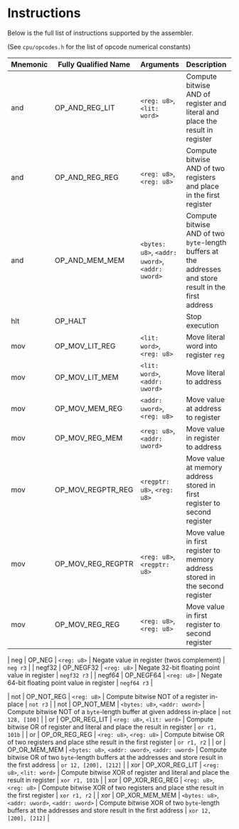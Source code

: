 # Instructions

Below is the full list of instructions supported by the assembler.

(See `cpu/opcodes.h` for the list of opcode numerical constants)

| Mnemonic | Fully Qualified Name | Arguments | Description | Example |
| - | - | - | - | - |
| and | OP_AND_REG_LIT | `<reg: u8>`, `<lit: word>` | Compute bitwise AND of register and literal and place the result in register | `and r1, 101b` |
| and | OP_AND_REG_REG | `<reg: u8>`, `<reg: u8>` | Compute bitwise AND of two registers and place in the first register | `and r1, r2` |
| and | OP_AND_MEM_MEM | `<bytes: u8>`, `<addr: uword>`, `<addr: uword>` | Compute bitwise AND of two `byte`-length buffers at the addresses and store result in the first address | `and 12, [200], [212]` |
| hlt | OP_HALT | | Stop execution | `hlt` |
| mov | OP_MOV_LIT_REG | `<lit: word>`, `<reg: u8>` | Move literal word into register `reg` | `mov 100h, r3` |
| mov | OP_MOV_LIT_MEM | `<lit: word>`, `<addr: uword>` | Move literal to address | `mov 100h, [128]` |
| mov | OP_MOV_MEM_REG | `<addr: uword>`, `<reg: u8>` | Move value at address to register | `mov [1Fh], r2` |
| mov | OP_MOV_REG_MEM | `<reg: u8>`, `<addr: uword>` | Move value in register to address | `mov r2, [1Fh]` |
| mov | OP_MOV_REGPTR_REG | `<regptr: u8>`, `<reg: u8>` | Move value at memory address stored in first register to second register | `mov [r1], r2` |
| mov | OP_MOV_REG_REGPTR | `<reg: u8>`, `<regptr: u8>` | Move value in first register to memory address stored in the second register | `mov r1, [r2]` |
| mov | OP_MOV_REG_REG | `<reg: u8>`, `<reg: u8>` | Move value in first register to second register | `mov r1, r2` |

| neg | OP_NEG | `<reg: u8>` | Negate value in register (twos complement) | `neg r3` |
| negf32 | OP_NEGF32 | `<reg: u8>` | Negate 32-bit floating point value in register | `negf32 r3` |
| negf64 | OP_NEGF64 | `<reg: u8>` | Negate 64-bit floating point value in register | `negf64 r3` |

| not | OP_NOT_REG | `<reg: u8>` | Compute bitwise NOT of a register in-place | `not r3` |
| not | OP_NOT_MEM | `<bytes: u8>`, `<addr: uword>` | Compute bitwise NOT of a `byte`-length buffer at given address in-place | `not 128, [100]` |
| or | OP_OR_REG_LIT | `<reg: u8>`, `<lit: word>` | Compute bitwise OR of register and literal and place the result in register | `or r1, 101b` |
| or | OP_OR_REG_REG | `<reg: u8>`, `<reg: u8>` | Compute bitwise OR of two registers and place sthe result in the first register | `or r1, r2` |
| or | OP_OR_MEM_MEM | `<bytes: u8>`, `<addr: uword>`, `<addr: uword>` | Compute bitwise OR of two `byte`-length buffers at the addresses and store result in the first address | `or 12, [200], [212]` |
| xor | OP_XOR_REG_LIT | `<reg: u8>`, `<lit: word>` | Compute bitwise XOR of register and literal and place the result in register | `xor r1, 101b` |
| xor | OP_XOR_REG_REG | `<reg: u8>`, `<reg: u8>` | Compute bitwise XOR of two registers and place sthe result in the first register | `xor r1, r2` |
| xor | OP_XOR_MEM_MEM | `<bytes: u8>`, `<addr: uword>`, `<addr: uword>` | Compute bitwise XOR of two `byte`-length buffers at the addresses and store result in the first address | `xor 12, [200], [212]` |